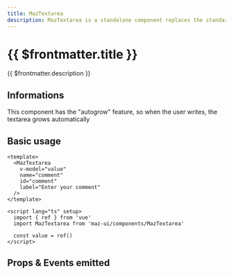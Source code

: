 ```yaml
---
title: MazTextarea
description: MazTextarea is a standalone component replaces the standard html textarea input with a beautiful design system. Many options like colors, disabled, error, warning, success, error messages.
---
```


# {{ $frontmatter.title }}

{{ $frontmatter.description }}

<!--@include: ./../mixins/getting-started.md-->

## Informations

This component has the "autogrow" feature, so when the user writes, the textarea grows automatically

## Basic usage

<MazTextarea
  v-model="value"
  name="comment"
  id="comment"
  label="Enter your comment"
/>

```vue
<template>
  <MazTextarea
    v-model="value"
    name="comment"
    id="comment"
    label="Enter your comment"
  />
</template>

<script lang="ts" setup>
  import { ref } from 'vue'
  import MazTextarea from 'maz-ui/components/MazTextarea'

  const value = ref()
</script>
```

<script lang="ts" setup>
  import { ref } from 'vue'

  const value = ref()
</script>

## Props & Events emitted

<ComponentPropDoc component="MazTextarea" />
